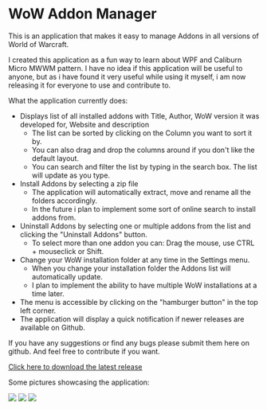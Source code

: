 # WoW Addon Manager
This is an application that makes it easy to manage Addons in all versions of World of Warcraft.

I created this application as a fun way to learn about WPF and Caliburn Micro MWWM pattern. I have no idea if this application will be useful to anyone, but as i have found it very useful while using it myself, i am now releasing it for everyone to use and contribute to.

What the application currently does:

- Displays list of all installed addons with Title, Author, WoW version it was developed for, Website and description
  - The list can be sorted by clicking on the Column you want to sort it by.
  - You can also drag and drop the columns around if you don't like the default layout.
  - You can search and filter the list by typing in the search box. The list will update as you type.
- Install Addons by selecting a zip file
  - The application will automatically extract, move and rename all the folders accordingly. 
  - In the future i plan to implement some sort of online search to install addons from. 
- Uninstall Addons by selecting one or multiple addons from the list and clicking the "Uninstall Addons" button.
  - To select more than one addon you can: Drag the mouse, use CTRL + mouseclick or Shift.
- Change your WoW installation folder at any time in the Settings menu. 
  - When you change your installation folder the Addons list will automatically update.
  - I plan to implement the ability to have multiple WoW installations at a time later. 
- The menu is accessible by clicking on the "hamburger button" in the top left corner. 
- The application will display a quick notification if newer releases are available on Github.

If you have any suggestions or find any bugs please submit them here on github. And feel free to contribute if you want.

[Click here to download the latest release](https://github.com/Lund259/WoW-Addon-Manager/releases)
  
Some pictures showcasing the application:

![](https://i.imgur.com/FGPSu1e.png)
![](https://i.imgur.com/BodMa9B.png)
![](https://i.imgur.com/E5dxwHF.png)
